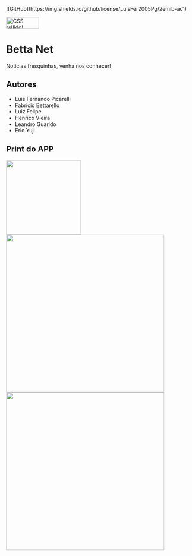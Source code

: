 <div>
![GitHub](https://img.shields.io/github/license/LuisFer2005Pg/2emib-ac1)

<p>
    <a href="https://jigsaw.w3.org/css-validator/check/referer">
        <img style="border:0;width:88px;height:31px"
            src="https://jigsaw.w3.org/css-validator/images/vcss-blue"
            alt="CSS válido!" />
    </a>
</p>
</div>

# Betta Net
Notícias fresquinhas, venha nos conhecer!
## Autores
- Luis Fernando Picarelli
- Fabricio Bettarello
- Luiz Felipe
- Henrico Vieira
- Leandro Guarido
- Eric Yuji
## Print do APP

<img width="200" src="https://cdn.discordapp.com/attachments/973720821900136479/1028810571342164020/unknown.png">
<div>
<img width="425" src="https://cdn.discordapp.com/attachments/819908302107705358/1045147771646267433/image.png">
<img width="425" src="https://cdn.discordapp.com/attachments/819908302107705358/1045147700196290640/image.png">
</div>
